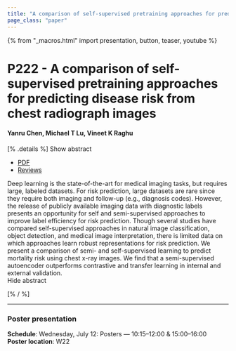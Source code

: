 ```yaml
---
title: "A comparison of self-supervised pretraining approaches for predicting disease risk from chest radiograph images"
page_class: "paper"
---
```


{% from "_macros.html" import presentation, button, teaser, youtube %}

# P222 - A comparison of self-supervised pretraining approaches for predicting disease risk from chest radiograph images

#### Yanru Chen, Michael T Lu, Vineet K Raghu


[% .details %]
<a class="toggle_visibility" data-selector=".abstract" data-level="3">Show abstract</a>
- <a href="https://openreview.net/pdf?id=HzpdwXFc_Q">PDF</a>
- <a href="https://openreview.net/forum?id=HzpdwXFc_Q">Reviews</a>

<p>
    <span class="abstract">
        Deep learning is the state-of-the-art for medical imaging tasks, but requires large, labeled datasets. For risk prediction, large datasets are rare since they require both imaging and follow-up (e.g., diagnosis codes). However, the release of publicly available imaging data with diagnostic labels presents an opportunity for self and semi-supervised approaches to improve label efficiency for risk prediction. Though several studies have compared self-supervised approaches in natural image classification, object detection, and medical image interpretation, there is limited data on which approaches learn robust representations for risk prediction. We present a comparison of semi- and self-supervised learning to predict mortality risk using chest x-ray images. We find that a semi-supervised autoencoder outperforms contrastive and transfer learning in internal and external validation. 
        <br>
        <span class="actions"><a class="toggle_visibility" data-level="2">Hide abstract</a></span>
    </span>
</p>
[% / %]

---


### Poster presentation

**Schedule**: Wednesday, July 12: Posters — 10:15–12:00 & 15:00–16:00<br>
**Poster location**: W22


